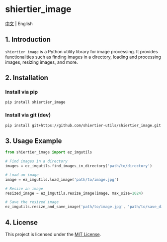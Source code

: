 # shiertier_image

[中文](https://github.com/shiertier-utils/shiertier_image/blob/main/README.md) | English

## 1. Introduction

`shiertier_image` is a Python utility library for image processing. It provides functionalities such as finding images in a directory, loading and processing images, resizing images, and more.

## 2. Installation

### Install via pip

```bash
pip install shiertier_image
```

### Install via git (dev)

```bash
pip install git+https://github.com/shiertier-utils/shiertier_image.git
```

## 3. Usage Example

```python
from shiertier_image import ez_imgutils

# Find images in a directory
images = ez_imgutils.find_images_in_directory('path/to/directory')

# Load an image
image = ez_imgutils.load_image('path/to/image.jpg')

# Resize an image
resized_image = ez_imgutils.resize_image(image, max_size=1024)

# Save the resized image
ez_imgutils.resize_and_save_image('path/to/image.jpg', 'path/to/save_dir')
```

## 4. License

This project is licensed under the [MIT License](LICENSE). 